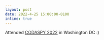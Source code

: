 ```yaml
---
layout: post
date: 2022-4-25 15:00:00-0100
inline: true
---
```


Attended [CODASPY 2022](http://www.codaspy.org/2022/program.html) in Washington DC :) 
